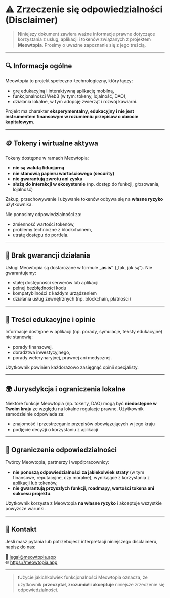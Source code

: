 # ⚠️ Zrzeczenie się odpowiedzialności (Disclaimer)

> Niniejszy dokument zawiera ważne informacje prawne dotyczące korzystania z usług, aplikacji i tokenów związanych z projektem **Meowtopia**. Prosimy o uważne zapoznanie się z jego treścią.

---

## 🔍 Informacje ogólne

Meowtopia to projekt społeczno-technologiczny, który łączy:

- grę edukacyjną i interaktywną aplikację mobilną,
- funkcjonalności Web3 (w tym: tokeny, lojalność, DAO),
- działania lokalne, w tym adopcję zwierząt i rozwój kawiarni.

Projekt ma charakter **eksperymentalny, edukacyjny i nie jest instrumentem finansowym w rozumieniu przepisów o obrocie kapitałowym**.

---

## 🪙 Tokeny i wirtualne aktywa

Tokeny dostępne w ramach Meowtopia:

- **nie są walutą fiducjarną**
- **nie stanowią papieru wartościowego (security)**
- **nie gwarantują zwrotu ani zysku**
- **służą do interakcji w ekosystemie** (np. dostęp do funkcji, głosowania, lojalność)

Zakup, przechowywanie i używanie tokenów odbywa się na **własne ryzyko** użytkownika.

Nie ponosimy odpowiedzialności za:

- zmienność wartości tokenów,
- problemy techniczne z blockchainem,
- utratę dostępu do portfela.

---

## 👤 Brak gwarancji działania

Usługi Meowtopia są dostarczane w formule **„as is”** („tak, jak są”). Nie gwarantujemy:

- stałej dostępności serwerów lub aplikacji
- pełnej bezbłędności kodu
- kompatybilności z każdym urządzeniem
- działania usług zewnętrznych (np. blockchain, płatności)

---

## 🧠 Treści edukacyjne i opinie

Informacje dostępne w aplikacji (np. porady, symulacje, teksty edukacyjne) nie stanowią:

- porady finansowej,
- doradztwa inwestycyjnego,
- porady weterynaryjnej, prawnej ani medycznej.

Użytkownik powinien każdorazowo zasięgnąć opinii specjalisty.

---

## 🌍 Jurysdykcja i ograniczenia lokalne

Niektóre funkcje Meowtopia (np. tokeny, DAO) mogą być **niedostępne w Twoim kraju** ze względu na lokalne regulacje prawne. Użytkownik samodzielnie odpowiada za:

- znajomość i przestrzeganie przepisów obowiązujących w jego kraju
- podjęcie decyzji o korzystaniu z aplikacji

---

## 🚨 Ograniczenie odpowiedzialności

Twórcy Meowtopia, partnerzy i współpracownicy:

- **nie ponoszą odpowiedzialności za jakiekolwiek straty** (w tym finansowe, reputacyjne, czy moralne), wynikające z korzystania z aplikacji lub tokenów,
- **nie gwarantują przyszłych funkcji, roadmapy, wartości tokena ani sukcesu projektu**.

Użytkownik korzysta z Meowtopia **na własne ryzyko** i akceptuje wszystkie powyższe warunki.

---

## 📝 Kontakt

Jeśli masz pytania lub potrzebujesz interpretacji niniejszego disclaimeru, napisz do nas:

📧 legal@meowtopia.app  
🌐 https://meowtopia.app

---

> ❗Użycie jakichkolwiek funkcjonalności Meowtopia oznacza, że użytkownik **przeczytał, zrozumiał i akceptuje** niniejsze zrzeczenie się odpowiedzialności.
